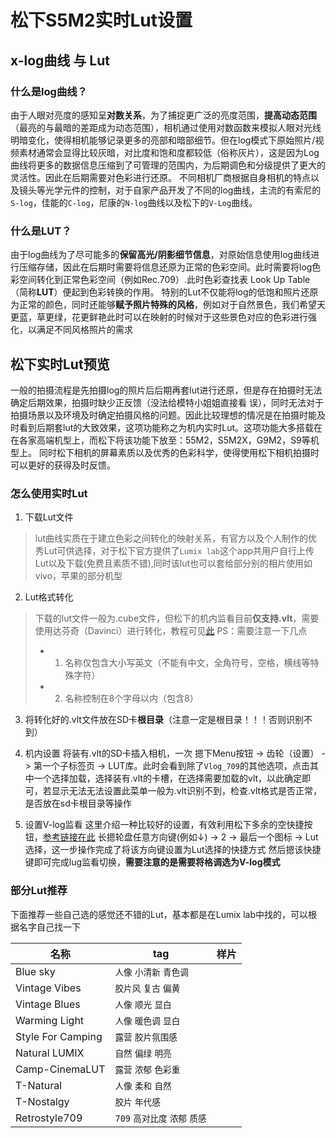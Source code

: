 # 松下S5M2实时Lut设置
## x-log曲线 与 Lut
### 什么是log曲线？
由于人眼对亮度的感知呈**对数关系**，为了捕捉更广泛的亮度范围，**提高动态范围**（最亮的与最暗的差距成为动态范围），相机通过使用对数函数来模拟人眼对光线明暗变化，使得相机能够记录更多的亮部和暗部细节。但在log模式下原始照片/视频素材通常会显得比较灰暗，对比度和饱和度都较低（俗称灰片），这是因为Log曲线将更多的数据信息压缩到了可管理的范围内，为后期调色和分级提供了更大的灵活性。因此在后期需要对色彩进行还原。
不同相机厂商根据自身相机的特点以及镜头等光学元件的控制，对于自家产品开发了不同的log曲线，主流的有索尼的`S-log`，佳能的`C-log`，尼康的`N-log`曲线以及松下的`V-Log`曲线。

### 什么是LUT？
由于log曲线为了尽可能多的**保留高光/阴影细节信息**，对原始信息使用log曲线进行压缩存储，因此在后期时需要将信息还原为正常的色彩空间。此时需要将log色彩空间转化到正常色彩空间（例如Rec.709）.此时色彩查找表 Look Up Table （简称**LUT**）便起到色彩转换的作用。 特别的Lut不仅能将log的低饱和照片还原为正常的颜色，同时还能够**赋予照片特殊的风格**，例如对于自然景色，我们希望天更蓝，草更绿，花更鲜艳此时可以在映射的时候对于这些景色对应的色彩进行强化，以满足不同风格照片的需求

## 松下实时Lut预览
一般的拍摄流程是先拍摄log的照片后后期再套lut进行还原，但是存在拍摄时无法确定后期效果，拍摄时缺少正反馈（没法给模特小姐姐直接看 误），同时无法对于拍摄场景以及环境及时确定拍摄风格的问题。因此比较理想的情况是在拍摄时能及时看到后期套lut的大致效果，这项功能称之为机内实时Lut。这项功能大多搭载在在各家高端机型上，而松下将该功能下放至：55M2，S5M2X，G9M2，S9等机型上。
同时松下相机的屏幕素质以及优秀的色彩科学，使得使用松下相机拍摄时可以更好的获得及时反馈。

### 怎么使用实时Lut
1. 下载Lut文件
> lut曲线实质在于建立色彩之间转化的映射关系，有官方以及个人制作的优秀Lut可供选择，对于松下官方提供了`Lumix lab`这个app共用户自行上传Lut以及下载(免费且素质不错),同时该lut也可以套给部分别的相片使用如vivo，苹果的部分机型

2. Lut格式转化
> 下载的lut文件一般为.cube文件，但松下的机内监看目前**仅支持.vlt**，需要使用达芬奇（Davinci）进行转化，教程可见[此](https://www.douyin.com/search/%E8%BE%BE%E8%8A%AC%E5%A5%87cube%E6%A0%BC%E5%BC%8F%E8%BD%AC%E6%88%90vlt?modal_id=7215421948728249638)
PS：需要注意一下几点
>+ 1. 名称仅包含大小写英文（不能有中文，全角符号，空格，横线等特殊字符）
>+ 2. 名称控制在8个字母以内（包含8）

3. 将转化好的.vlt文件放在SD卡**根目录**（注意一定是根目录！！！否则识别不到）

4. 机内设置
将装有.vlt的SD卡插入相机，一次 摁下Menu按钮 -> 齿轮（设置） -> 第一个子标签页 -> LUT库。此时会看到除了`Vlog_709`的其他选项，点击其中一个选择加载，选择装有.vlt的卡槽，在选择需要加载的vlt，以此确定即可，若显示无法无法设置此菜单一般为.vlt识别不到，检查.vlt格式是否正常，是否放在sd卡根目录等操作

5. 设置V-log监看
这里介绍一种比较好的设置，有效利用松下多余的空快捷按钮，[参考链接在此](https://www.bilibili.com/video/BV1ZdhkeWEow/?spm_id_from=333.880.my_history.page.click&vd_source=e7f814ba70aedd6653447be83f3dc2d8)
长摁轮盘任意方向键(例如↓) -> 2 -> 最后一个图标 -> Lut选择，这一步操作完成了将该方向键设置为Lut选择的快捷方式
然后摁该快捷键即可完成lug监看切换，**需要注意的是需要将格调选为V-log模式**

### 部分Lut推荐
下面推荐一些自己选的感觉还不错的Lut，基本都是在Lumix lab中找的，可以根据名字自己找一下

|名称|tag|样片|
|---|---|---|
|Blue sky|`人像` `小清新` `青色调`| [](./pic/松下lut/Blue%20Sky.jpg)|
|Vintage Vibes|`胶片风` `复古` `偏黄`|[](./pic/松下lut/Vintage%20Vibes.jpg)|
|Vintage Blues|`人像` `顺光` `显白`|[](./pic/松下lut/Vintage%20Blues.jpg)|
|Warming Light|`人像` `暖色调` `显白`|[](./pic/松下lut/Warming%20Light.jpg)|
|Style For Camping|`露营` `胶片氛围感` |[](./pic/松下lut/Style%20For%20Camping.jpg)|
|Natural LUMIX|`自然` `偏绿` `明亮`|[](./pic/松下lut/Natural%20LUMIX.jpg)|
|Camp-CinemaLUT|`露营` `浓郁` `色彩重` |[](./pic/松下lut/Camp-CinemaLUT.jpg)|
|T-Natural|`人像` `柔和` `自然` |[](./pic/松下lut/T-Natural.jpg)|
|T-Nostalgy|`胶片` `年代感`|[](./pic/松下lut/T-Nostalgy.jpg)|
|Retrostyle709|`709` `高对比度` `浓郁` `质感`|[](./pic/松下lut/Retrostyle709.jpg)|